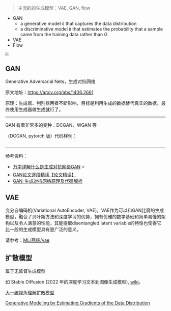 

> 主流的的生成模型：VAE, GAN, flow
- GAN
    - a generative model `G` that captures the data distribution
    - a discriminative model `D` that estimates the probability that a sample came from the training data rather than G
- VAE
- Flow


<img src="https://img-1301102143.cos.ap-beijing.myqcloud.com/20230822004226.png" style="zoom:60%">


## GAN

Generative Adversarial Nets，生成对抗网络

原文地址：https://arxiv.org/abs/1406.2661

原理：生成器、判别器两者不断影响，目标是利用生成的数据替代真实的数据。最终使用生成器做生成就行了。

-----------

GAN 有着非常多的变种：DCGAN、WGAN 等


（DCGAN, pytorch 版）代码样例：

```python

```





-----------

参考资料：
- [万字详解什么是生成对抗网络GAN](https://bbs.huaweicloud.com/blogs/314916) ⭐️
- [GAN论文逐段精读【论文精读】](https://www.youtube.com/watch?v=g_0HtlrLiDo)
- [GAN-生成对抗网络原理及代码解析](https://www.bilibili.com/video/BV1ht411c79k/)


## VAE

变分自编码机(Variational AutoEncoder, VAE)，VAE作为可以和GAN比肩的生成模型，融合了贝叶斯方法和深度学习的优势，拥有优雅的数学基础和简单易懂的架构以及令人满意的性能，其能提取disentangled latent variable的特性也使得它比一般的生成模型具有更广泛的意义。

请参考：[ML/高级/vae](/ML/高级/vae)


## 扩散模型

属于无监督生成模型

如 Stable Diffusion (2022 年的深度学习文本到图像生成模型), [wiki](https://zh.wikipedia.org/zh-cn/Stable_Diffusion)。

[大一统视角理解扩散模型](https://zhuanlan.zhihu.com/p/558937247)

[Generative Modeling by Estimating Gradients of the Data Distribution](https://yang-song.net/blog/2021/score/)